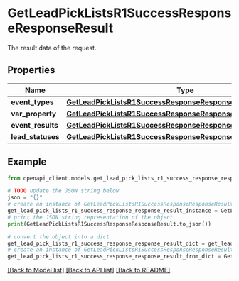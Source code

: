 # GetLeadPickListsR1SuccessResponseResponseResult

The result data of the request.

## Properties

Name | Type | Description | Notes
------------ | ------------- | ------------- | -------------
**event_types** | [**GetLeadPickListsR1SuccessResponseResponseResultEventTypes**](GetLeadPickListsR1SuccessResponseResponseResultEventTypes.md) |  | [optional] 
**var_property** | [**GetLeadPickListsR1SuccessResponseResponseResultProperty**](GetLeadPickListsR1SuccessResponseResponseResultProperty.md) |  | [optional] 
**event_results** | [**GetLeadPickListsR1SuccessResponseResponseResultEventResults**](GetLeadPickListsR1SuccessResponseResponseResultEventResults.md) |  | [optional] 
**lead_statuses** | [**GetLeadPickListsR1SuccessResponseResponseResultLeadStatuses**](GetLeadPickListsR1SuccessResponseResponseResultLeadStatuses.md) |  | [optional] 

## Example

```python
from openapi_client.models.get_lead_pick_lists_r1_success_response_response_result import GetLeadPickListsR1SuccessResponseResponseResult

# TODO update the JSON string below
json = "{}"
# create an instance of GetLeadPickListsR1SuccessResponseResponseResult from a JSON string
get_lead_pick_lists_r1_success_response_response_result_instance = GetLeadPickListsR1SuccessResponseResponseResult.from_json(json)
# print the JSON string representation of the object
print(GetLeadPickListsR1SuccessResponseResponseResult.to_json())

# convert the object into a dict
get_lead_pick_lists_r1_success_response_response_result_dict = get_lead_pick_lists_r1_success_response_response_result_instance.to_dict()
# create an instance of GetLeadPickListsR1SuccessResponseResponseResult from a dict
get_lead_pick_lists_r1_success_response_response_result_from_dict = GetLeadPickListsR1SuccessResponseResponseResult.from_dict(get_lead_pick_lists_r1_success_response_response_result_dict)
```
[[Back to Model list]](../README.md#documentation-for-models) [[Back to API list]](../README.md#documentation-for-api-endpoints) [[Back to README]](../README.md)


